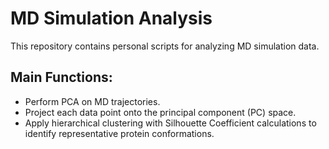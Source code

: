 # MD Simulation Analysis
This repository contains personal scripts for analyzing MD simulation data.

## Main Functions:
- Perform PCA on MD trajectories.
- Project each data point onto the principal component (PC) space.
- Apply hierarchical clustering with Silhouette Coefficient calculations to identify representative protein conformations.
